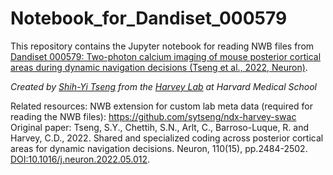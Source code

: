 # Notebook_for_Dandiset_000579
This repository contains the Jupyter notebook for reading NWB files from [Dandiset 000579: Two-photon calcium imaging of mouse posterior cortical areas during dynamic navigation decisions (Tseng et al., 2022, Neuron)](https://dandiarchive.org/dandiset/000579/draft).

*Created by [Shih-Yi Tseng](https://github.com/sytseng) from the [Harvey Lab](https://harveylab.hms.harvard.edu/) at Harvard Medical School*

Related resources:
NWB extension for custom lab meta data (required for reading the NWB files): https://github.com/sytseng/ndx-harvey-swac
Original paper: Tseng, S.Y., Chettih, S.N., Arlt, C., Barroso-Luque, R. and Harvey, C.D., 2022. Shared and specialized coding across posterior cortical areas for dynamic navigation decisions. Neuron, 110(15), pp.2484-2502. [DOI:10.1016/j.neuron.2022.05.012](https://www.sciencedirect.com/science/article/pii/S0896627322004536?via%3Dihub).
